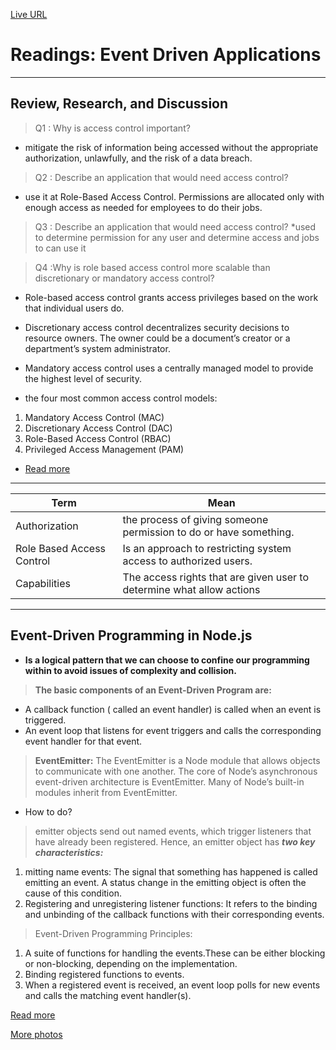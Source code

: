 [Live URL](https://mujahedyousef.github.io/advanced-js-reading-notes.-/day_10/class_10.html)

# Readings: Event Driven Applications

----

## Review, Research, and Discussion

> Q1 : Why is access control important?

* mitigate the risk of information being accessed without the appropriate authorization, unlawfully, and the risk of a data breach.

> Q2 : Describe an application that would need access control?

* use it at Role-Based Access Control. Permissions are allocated only with enough access as needed for employees to do their jobs.

> Q3 : Describe an application that would need access control?
*used to determine permission for any user and determine access and jobs to can use it

> Q4 :Why is role based access control more scalable than discretionary or mandatory access control?

* Role-based access control grants access privileges based on the work that individual users do.
* Discretionary access control decentralizes security decisions to resource owners. The owner could be a document’s creator or a department’s system administrator.
* Mandatory access control uses a centrally managed model to provide the highest level of security.

* the four most common access control models:

1. Mandatory Access Control (MAC)
2. Discretionary Access Control (DAC)
3. Role-Based Access Control (RBAC)
4. Privileged Access Management (PAM)

* [Read more](https://www.twingate.com/blog/access-control-models/)

----
| Term|Mean|
|----|----|
|Authorization| the process of giving someone permission to do or have something.|
|Role Based Access Control|Is an approach to restricting system access to authorized users.|
|Capabilities|The access rights that are given user to determine what allow actions|
----

## Event-Driven Programming in Node.js

* **Is a logical pattern that we can choose to confine our programming within to avoid issues of complexity and collision.**

> **The basic components of an Event-Driven Program are:**

* A callback function ( called an event handler) is called when an event is triggered.
* An event loop that listens for event triggers and calls the corresponding event handler for that event.

> **EventEmitter:** The EventEmitter is a Node module that allows objects to communicate with one another. The core of Node’s asynchronous event-driven architecture is EventEmitter. Many of Node’s built-in modules inherit from EventEmitter.

* How to do?

> emitter objects send out named events, which trigger listeners that have already been registered. Hence,  an  emitter object has ***two key characteristics:***

1. mitting name events: The signal that something has happened is called emitting an event. A status change in the emitting object is often the cause of this condition.
2. Registering and unregistering listener functions: It refers to the binding and unbinding of the callback functions with their corresponding events.

> Event-Driven Programming Principles:

1. A suite of functions for handling the events.These can be either blocking or non-blocking, depending on the implementation.
2. Binding registered functions to events.
3. When a registered event is received, an event loop polls for new events and calls the matching event handler(s).

[Read more](https://www.geeksforgeeks.org/explain-event-driven-programming-in-node-js/)

 [More photos](https://prezi.com/5gtq0roq7wx9/event-driven-programming/)
